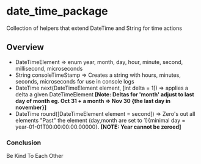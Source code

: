 # date_time_package

Collection of helpers that extend DateTime and String for time actions

## Overview

- DateTimeElement => enum year, month, day, hour, minute, second, millisecond, microseconds
- String consoleTimeStamp => Creates a string with hours, minutes, seconds, microseconds for use in console logs
- DateTime next(DateTimeElement element, [int delta = 1]) => applies a delta a given DateTimeElement **[Note: Deltas for 'month' adjust to last day of month eg. Oct 31 + a month => Nov 30 {the last day in november}]**
- DateTime round([DateTimeElement element = second]) => Zero's out all elements "Past" the element (day,month are set to 1){minimal day = year-01-01T00:00:00:00.00000}. **[NOTE: Year cannot be zeroed]**

### Conclusion

Be Kind To Each Other
